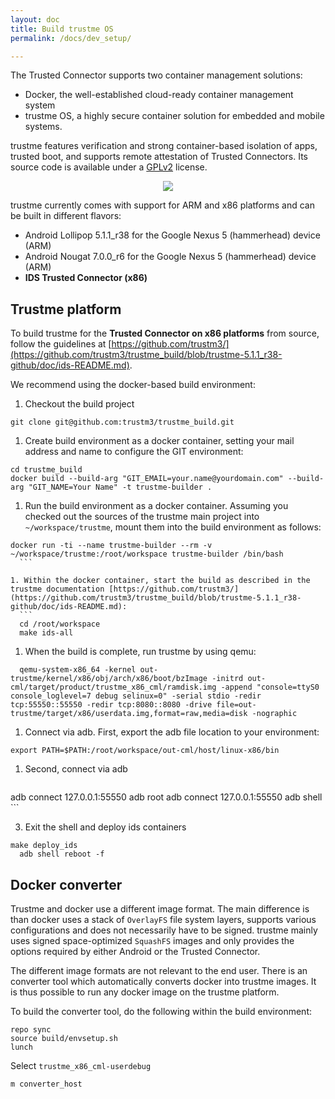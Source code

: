 ```yaml
---
layout: doc
title: Build trustme OS
permalink: /docs/dev_setup/

---
```


The Trusted Connector supports two container management solutions:

* Docker, the well-established cloud-ready container management system
* trustme OS, a highly secure container solution for embedded and mobile systems.

trustme features verification and strong container-based isolation of apps, trusted boot, and supports remote attestation of Trusted Connectors. Its source code is available under a [GPLv2](https://www.gnu.org/licenses/old-licenses/gpl-2.0.en.html) license.

<div style="text-align:center">
	<img src="../../assets/img/trustme.png"/>
</div>


trustme currently comes with support for ARM and x86 platforms and can be built in different flavors:

* Android Lollipop 5.1.1_r38 for the Google Nexus 5 (hammerhead) device (ARM)
* Android Nougat 7.0.0_r6 for the Google Nexus 5 (hammerhead) device (ARM)
* __IDS Trusted Connector (x86)__

## Trustme platform

To build trustme for the __Trusted Connector on x86 platforms__ from source, follow the guidelines at [https://github.com/trustm3/](https://github.com/trustm3/trustme_build/blob/trustme-5.1.1_r38-github/doc/ids-README.md).

We recommend using the docker-based build environment:

1. Checkout the build project
  ```
  git clone git@github.com:trustm3/trustme_build.git
  ```

1. Create build environment as a docker container, setting your mail address and name to configure the GIT environment:
  ```
  cd trustme_build
  docker build --build-arg "GIT_EMAIL=your.name@yourdomain.com" --build-arg "GIT_NAME=Your Name" -t trustme-builder .
  ```

1. Run the build environment as a docker container. Assuming you checked out the sources of the trustme main project into `~/workspace/trustme`, mount them into the build environment as follows:
  ```
  docker run -ti --name trustme-builder --rm -v ~/workspace/trustme:/root/workspace trustme-builder /bin/bash
	```

1. Within the docker container, start the build as described in the trustme documentation [https://github.com/trustm3/](https://github.com/trustm3/trustme_build/blob/trustme-5.1.1_r38-github/doc/ids-README.md):
	```
	cd /root/workspace
	make ids-all
  ```

1. When the build is complete, run trustme by using qemu:
  ```
	qemu-system-x86_64 -kernel out-trustme/kernel/x86/obj/arch/x86/boot/bzImage -initrd out-cml/target/product/trustme_x86_cml/ramdisk.img -append "console=ttyS0 console_loglevel=7 debug selinux=0" -serial stdio -redir tcp:55550::55550 -redir tcp:8080::8080 -drive file=out-trustme/target/x86/userdata.img,format=raw,media=disk -nographic
  ```

1. Connect via adb. First, export the adb file location to your environment:
  ```
  export PATH=$PATH:/root/workspace/out-cml/host/linux-x86/bin
  ```

1. Second, connect via adb
	```
  adb connect 127.0.0.1:55550
  adb root
	adb connect 127.0.0.1:55550
  adb shell
	```

3. Exit the shell and deploy ids containers
  ```
  make deploy_ids
	adb shell reboot -f
  ```


## Docker converter

Trustme and docker use a different image format. The main difference is than docker uses a stack of `OverlayFS` file system layers, supports various configurations and does not necessarily have to be signed. trustme mainly uses signed space-optimized `SquashFS` images and only provides the options required by either Android or the Trusted Connector.

The different image formats are not relevant to the end user. There is an converter tool which automatically converts docker into trustme images. It is thus possible to run any docker image on the trustme platform.

To build the converter tool, do the following within the build environment:

```
repo sync
source build/envsetup.sh
lunch
```

Select `trustme_x86_cml-userdebug`

```
m converter_host
```
